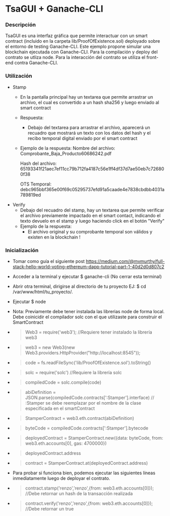 # TsaGUI + Ganache-CLI

### Descripción
TsaGUI es una interfaz gráfica que permite interactuar con un smart contract (incluido en la carpeta lib/ProofOfExistence.sol) deployado sobre el entorno de testing Ganache-CLI.
Este ejemplo propone simular una blockchain ejecutada con Ganache-CLI. Para la compilación y deploy del contrato se utliza node.
Para la interacción del contrato se utiliza el front-end contra Ganache-CLI.
    
### Utilización
- Stamp
    - En la pantalla principal hay un textarea que permite arrastrar un archivo, el cual es convertido a un hash sha256 y luego enviado al smart contract
    - Respuesta:
        -  Debajo del textarea para arrastrar el archivo, aparecerá un recuadro que mostrará un texto con los datos del hash y el recibo temporal digital enviado por el smart contract
        
    - Ejemplo de la respuesta:
		Nombre del archivo: Comprobante_Baja_Producto60686242.pdf

		Hash del archivo: 65193341f21aec7ef11cc79b712fa4187c56e1ff4df37d7ae50eb7c726800f38

		OTS Temporal: debc965bbf365e00f69c05295737efd91a5caade4e7838cbdbb4031a789819ed
- Verify
    - Debajo del recuadro del stamp, hay un textarea que permite verificar el archivo previamente impactado en el smart contact, indicando el texto devuelo en el stamp y luego haciendo click en el botón "Verify"
    - Ejemplo de la respuesta:
        -   El archivo original y su comprobante temporal son válidos y existen en la blockchain !
    
### Inicialización
- Tomar como guía el siguiente post https://medium.com/@mvmurthy/full-stack-hello-world-voting-ethereum-dapp-tutorial-part-1-40d2d0d807c2
- Acceder a la terminal y ejecutar $ ganache-cli (No cerrar esta terminal)


- Abrir otra terminal, dirigirse al directorio de tu proyecto EJ: $ cd /var/www/html/tu_proyecto/.
- Ejecutar $ node

- Nota: Previamente debe tener instalada las librerias node de forma local. Debe coinicidir el compilador solc con el que utilizaste para construir el SmartContract
- > Web3 = require('web3'); //Requiere tener instalado la librería web3
- > web3 = new Web3(new Web3.providers.HttpProvider("http://localhost:8545"));
- > code = fs.readFileSync('lib/ProofOfExistence.sol').toString()
- > solc = require('solc') //Requiere la librería solc
- > compiledCode = solc.compile(code)
- > abiDefinition = JSON.parse(compiledCode.contracts[':Stamper'].interface) // :Stamper se debe reemplazar por el nombre de la clase especificada en el smartContract
- > StamperContract = web3.eth.contract(abiDefinition)
- > byteCode = compiledCode.contracts[':Stamper'].bytecode
- > deployedContract = StamperContract.new({data: byteCode, from: web3.eth.accounts[0], gas: 4700000})
- > deployedContract.address
- > contract = StamperContract.at(deployedContract.address)

- Para probar si funciona bien, podemos ejecutar las siguientes líneas inmediatamente luego de deployar el contrato.
- > contract.stamp('renzo','renzo',{from: web3.eth.accounts[0]}); //Debe retornar un hash de la transacción realizada
- > contract.verify('renzo','renzo',{from: web3.eth.accounts[0]}); //Debe retornar un true

